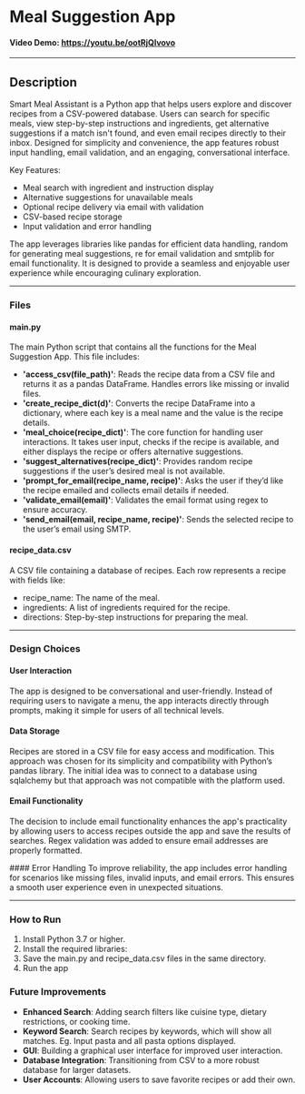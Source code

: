 # Meal Suggestion App
#### Video Demo: <https://youtu.be/ootRjQlvovo>

---

## Description
Smart Meal Assistant is a Python app that helps users explore and discover recipes from a CSV-powered database. Users can search for specific meals, view step-by-step instructions and ingredients, get alternative suggestions if a match isn't found, and even email recipes directly to their inbox. Designed for simplicity and convenience, the app features robust input handling, email validation, and an engaging, conversational interface.

Key Features:

- Meal search with ingredient and instruction display
- Alternative suggestions for unavailable meals
- Optional recipe delivery via email with validation
- CSV-based recipe storage
- Input validation and error handling


The app leverages libraries like pandas for efficient data handling, random for generating meal suggestions, re for email validation and smtplib for email functionality. It is designed to provide a seamless and enjoyable user experience while encouraging culinary exploration.

---

### Files

#### main.py
The main Python script that contains all the functions for the Meal Suggestion App. This file includes:
- **'access_csv(file_path)'**: Reads the recipe data from a CSV file and returns it as a pandas DataFrame. Handles errors like missing or invalid files.
- **'create_recipe_dict(d)'**: Converts the recipe DataFrame into a dictionary, where each key is a meal name and the value is the recipe details.
- **'meal_choice(recipe_dict)'**: The core function for handling user interactions. It takes user input, checks if the recipe is available, and either displays the recipe or offers alternative suggestions.
- **'suggest_alternatives(recipe_dict)'**: Provides random recipe suggestions if the user’s desired meal is not available.
- **'prompt_for_email(recipe_name, recipe)'**: Asks the user if they’d like the recipe emailed and collects email details if needed.
- **'validate_email(email)'**: Validates the email format using regex to ensure accuracy.
- **'send_email(email, recipe_name, recipe)'**: Sends the selected recipe to the user’s email using SMTP.

#### recipe_data.csv
A CSV file containing a database of recipes. Each row represents a recipe with fields like:
- recipe_name: The name of the meal.
- ingredients: A list of ingredients required for the recipe.
- directions: Step-by-step instructions for preparing the meal.

---

### Design Choices

#### User Interaction
The app is designed to be conversational and user-friendly. Instead of requiring users to navigate a menu, the app interacts directly through prompts, making it simple for users of all technical levels.

#### Data Storage
Recipes are stored in a CSV file for easy access and modification. This approach was chosen for its simplicity and compatibility with Python’s pandas library. The initial idea was to connect to a database using sqlalchemy but that approach was not compatible with the platform used.

#### Email Functionality
The decision to include email functionality enhances the app's practicality by allowing users to access recipes outside the app and save the results of searches. Regex validation was added to ensure email addresses are properly formatted.

#### Error Handling
To improve reliability, the app includes error handling for scenarios like missing files, invalid inputs, and email errors. This ensures a smooth user experience even in unexpected situations.

---

### How to Run

1. Install Python 3.7 or higher.
2. Install the required libraries:
3. Save the main.py and recipe_data.csv files in the same directory.
4. Run the app


### Future Improvements

- **Enhanced Search**: Adding search filters like cuisine type, dietary restrictions, or cooking time.
- **Keyword Search**: Search recipes by keywords, which will show all matches. Eg. Input pasta and all pasta options displayed.
- **GUI**: Building a graphical user interface for improved user interaction.
- **Database Integration**: Transitioning from CSV to a more robust database for larger datasets.
- **User Accounts**: Allowing users to save favorite recipes or add their own.

